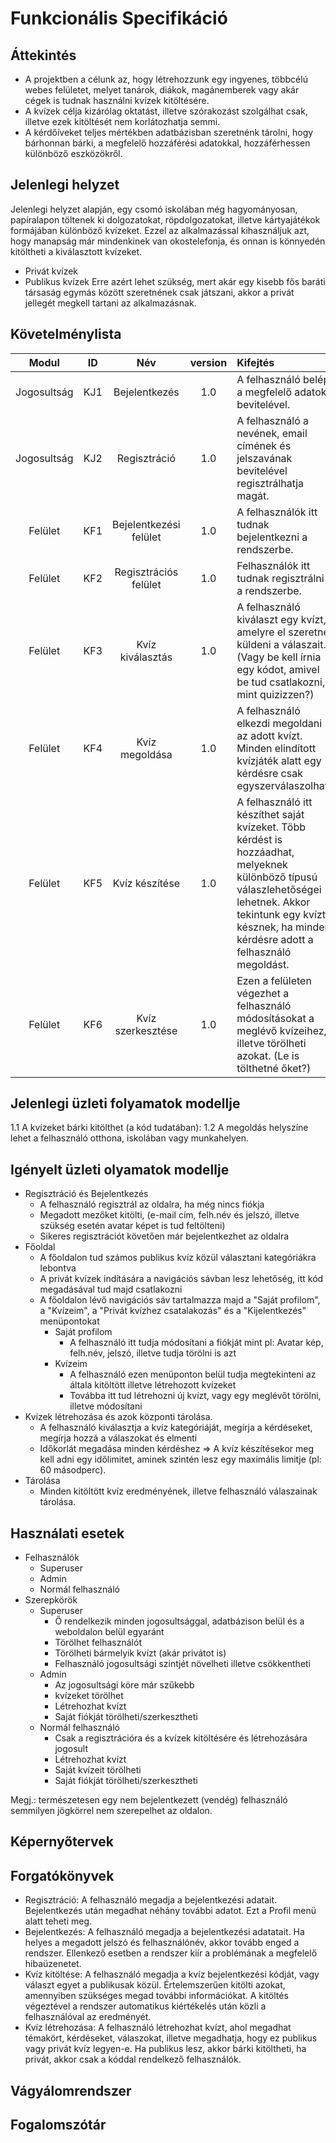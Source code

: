 Funkcionális Specifikáció
==========================

Áttekintés
-----------
 - A projektben a célunk az, hogy létrehozzunk egy ingyenes, többcélú webes felületet, melyet tanárok, diákok, magánemberek vagy akár cégek is tudnak használni kvízek kitöltésére.
 - A kvízek célja kizárólag oktatást, illetve szórakozást szolgálhat csak, illetve ezek kitöltését nem korlátozhatja semmi.
 - A kérdőíveket teljes mértékben adatbázisban szeretnénk tárolni, hogy bárhonnan bárki, a megfelelő hozzáférési adatokkal, hozzáférhessen különböző eszközökről.

Jelenlegi helyzet
------------------

 Jelenlegi helyzet alapján, egy csomó iskolában még hagyományosan, papíralapon töltenek ki dolgozatokat, röpdolgozatokat, illetve kártyajátékok formájában különböző kvízeket. Ezzel az alkalmazással kihasználjuk azt, hogy manapság már mindenkinek van okostelefonja, és onnan is könnyedén kitöltheti a kiválasztott kvízeket.
 - Privát kvízek
 - Publikus kvízek
 Erre azért lehet szükség, mert akár egy kisebb fős baráti társaság egymás között szeretnének csak játszani, akkor a privát jellegét megkell tartani az alkalmazásnak.

Követelménylista
-----------------
| Modul | ID | Név | version | Kifejtés |
| :---: | :---: | :---: | :---: | :--- |
| Jogosultság | KJ1 | Bejelentkezés | 1.0 | A felhasználó belép a megfelelő adatok bevitelével. |
| Jogosultság | KJ2 | Regisztráció | 1.0 | A felhasználó a nevének, email címének és jelszavának bevitelével regisztrálhatja magát. |
| Felület | KF1 | Bejelentkezési felület | 1.0 | A felhasználók itt tudnak bejelentkezni a rendszerbe. |
| Felület | KF2 | Regisztrációs felület | 1.0 | Felhasználók itt tudnak regisztrálni a rendszerbe. |
| Felület | KF3 | Kvíz kiválasztás | 1.0 | A felhasználó kiválaszt egy kvízt, amelyre el szeretné küldeni a válaszait. (Vagy be kell írnia egy kódot, amivel be tud csatlakozni, mint quizizzen?) |
| Felület | KF4 | Kvíz megoldása | 1.0 | A felhasználó elkezdi megoldani az adott kvízt. Minden elindított kvízjáték alatt egy kérdésre csak egyszerválaszolhat. |
| Felület | KF5 | Kvíz készítése | 1.0 | A felhasználó itt készíthet saját kvízeket. Több kérdést is hozzáadhat, melyeknek különböző típusú válaszlehetőségei lehetnek. Akkor tekintunk egy kvízt késznek, ha minden kérdésre adott a felhasználó megoldást. |
| Felület | KF6 | Kvíz szerkesztése | 1.0 | Ezen a felületen végezhet a felhasználó módosításokat a meglévő kvízeihez, illetve törölheti azokat. (Le is tölthetné őket?)|


Jelenlegi üzleti folyamatok modellje
-------------------------------------
1.1 A kvízeket bárki kitölthet (a kód tudatában):
	1.2 A megoldás helyszíne lehet a felhasználó otthona, iskolában vagy munkahelyen.

Igényelt üzleti olyamatok modellje
------------------------------------
 - Regisztráció és Bejelentkezés
   - A felhasználó regisztrál az oldalra, ha még nincs fiókja
   - Megadott mezőket kitölti, (e-mail cím, felh.név és jelszó, illetve szükség esetén avatar képet is tud feltölteni)
   - Sikeres regisztrációt követően már bejelentkezhet az oldalra
 - Főoldal
   - A főoldalon tud számos publikus kvíz közül választani kategóriákra lebontva
   - A privát kvízek indítására a navigációs sávban lesz lehetőség, itt kód megadásával tud majd csatlakozni
   - A főoldalon lévő navigációs sáv tartalmazza majd a "Saját profilom", a "Kvízeim", a "Privát kvízhez csatalakozás" és a "Kijelentkezés" menüpontokat
     - Saját profilom
	   - A felhasználó itt tudja módosítani a fiókját mint pl: Avatar kép, felh.név, jelszó, illetve tudja törölni is azt
	 - Kvízeim 
	   - A felhasználó ezen menüponton belül tudja megtekinteni az általa kitöltött illetve létrehozott kvízeket
	   - Továbba itt tud létrehozni új kvízt, vagy egy meglévőt törölni, illetve módosítani
 - Kvízek létrehozása és azok központi tárolása.
     - A felhasználó kiválasztja a kvíz kategóriáját, megírja a kérdéseket, megírja hozzá a válaszokat és elmenti
	 - Időkorlát megadása minden kérdéshez => A kvíz készítésekor meg kell adni egy időlimitet, aminek szintén lesz egy maximális limitje (pl: 60 másodperc).
 - Tárolása
     - Minden kitöltött kvíz eredményének, illetve felhasználó válaszainak tárolása.


Használati esetek
------------------
 - Felhasználók
   - Superuser
   - Admin
   - Normál felhasználó
 - Szerepkörök
   - Superuser 
        - Ő rendelkezik minden jogosultsággal, adatbázison belül és a weboldalon belül egyaránt
		- Törölhet felhasználót
		- Törölheti bármelyik kvízt (akár privátot is)
		- Felhasználó jogosultsági szintjét növelheti illetve csökkentheti
   - Admin 
        - Az jogosultsági köre már szűkebb
		- kvízeket törölhet 
		- Létrehozhat kvízt
		- Saját fiókját törölheti/szerkesztheti
   - Normál felhasználó 
        - Csak a regisztrációra és a kvízek kitöltésére és létrehozására jogosult
		- Létrehozhat kvízt
		- Saját kvízeit törölheti
		- Saját fiókját törölheti/szerkesztheti
 
  Megj.: természetesen egy nem bejelentkezett (vendég) felhasználó semmilyen jögkörrel nem szerepelhet az oldalon.
 
Képernyőtervek
------------------

Forgatókönyvek
------------------

 - Regisztráció: A felhasználó megadja a bejelentkezési adatait. Bejelentkezés után megadhat néhány további adatot. Ezt a Profil menü alatt teheti meg.
 - Bejelentkezés: A felhasználó megadja a bejelentkezési adatatait. Ha helyes a megadott jelszó és felhasználónév, akkor tovább enged a rendszer. Ellenkező esetben a rendszer kiír a problémának a megfelelő hibaüzenetet.
 - Kvíz kitöltése: A felhasználó megadja a kvíz bejelentkezési kódját, vagy választ egyet a publikusak közül. Értelemszerűen kitölti azokat, amennyiben szükséges megad további információkat. A kitöltés végeztével a rendszer automatikus kiértékelés után közli a felhasználóval az eredményét.
 - Kvíz létrehozása: A felhasználó létrehozhat kvízt, ahol megadhat témakört, kérdéseket, válaszokat, illetve megadhatja, hogy ez publikus vagy privát kvíz legyen-e. Ha publikus lesz, akkor bárki kitöltheti, ha privát, akkor csak a kóddal rendelkező felhasználók.
 

Vágyálomrendszer
------------------

Fogalomszótár
------------------